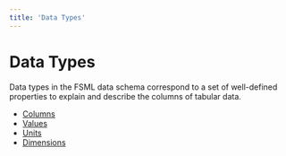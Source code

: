 ```yaml
---
title: 'Data Types'
---
```


# Data Types

Data types in the FSML data schema correspond to a set of well-defined properties to explain and describe
the columns of tabular data.

- [Columns](/model/manifest/supplemental-sections/data/data-types/columns)
- [Values](/model/manifest/supplemental-sections/data/data-types/values)
- [Units](/model/manifest/supplemental-sections/data/data-types/units)
- [Dimensions](/model/manifest/supplemental-sections/data/data-types/dimensions)


